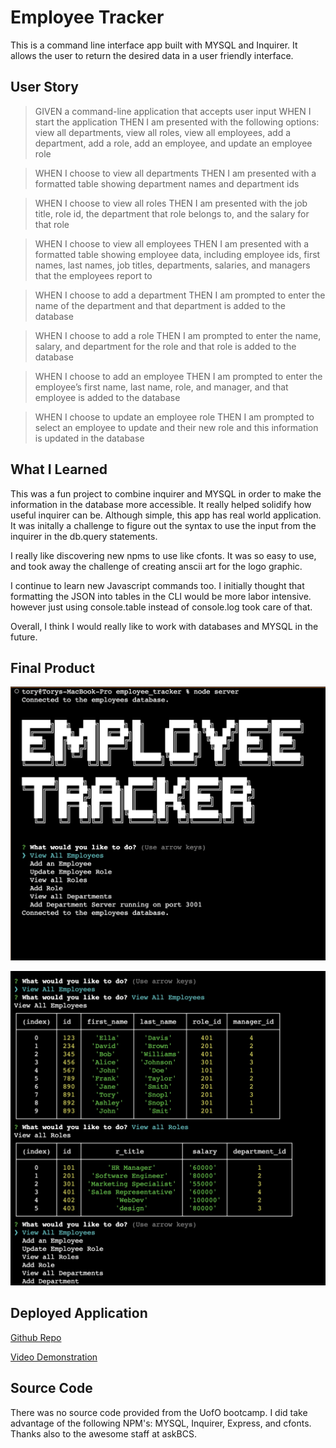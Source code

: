 # Employee Tracker
This is a command line interface app built with MYSQL and Inquirer. It allows the user to return the desired data in a user friendly interface.

## User Story
>GIVEN a command-line application that accepts user input
>WHEN I start the application
>THEN I am presented with the following options: view all departments, view all roles, view all employees, add a department, add a role, add an employee, and update an employee role

>WHEN I choose to view all departments
>THEN I am presented with a formatted table showing department names and department ids

>WHEN I choose to view all roles
>THEN I am presented with the job title, role id, the department that role belongs to, and the salary for that role

>WHEN I choose to view all employees
>THEN I am presented with a formatted table showing employee data, including employee ids, first names, last names, job titles, departments, salaries, and managers that the employees report to

>WHEN I choose to add a department
>THEN I am prompted to enter the name of the department and that department is added to the database

>WHEN I choose to add a role
>THEN I am prompted to enter the name, salary, and department for the role and that role is added to the database

>WHEN I choose to add an employee
>THEN I am prompted to enter the employee’s first name, last name, role, and manager, and that employee is added to the database

>WHEN I choose to update an employee role
>THEN I am prompted to select an employee to update and their new role and this information is updated in the database

## What I Learned
This was a fun project to combine inquirer and MYSQL in order to make the information in the database more accessible. It really helped solidify how useful inquirer can be. Although simple, this app has real world application. It was initally a challenge to figure out the syntax to use the input from the inquirer in the db.query statements.

I really like discovering new npms to use like cfonts. It was so easy to use, and took away the challenge of creating anscii art for the logo graphic. 

I continue to learn new Javascript commands too. I initially thought that formatting the JSON into tables in the CLI would be more labor intensive. however just using console.table instead of console.log took care of that. 

Overall, I think I would really like to work with databases and MYSQL in the future. 

## Final Product
![Title Page](./assets/images/EmployeeTracker1.jpg)

![Sample Function](./assets/images/EmployeeTracker2.jpg)

## Deployed Application
[Github Repo](https://github.com/TorySnopl/employee_tracker)

[Video Demonstration](https://drive.google.com/file/d/1wmrIX8YkMUnLXdHiIbSChBahHB8OU3l9/view)

## Source Code
There was no source code provided from the UofO bootcamp. I did take advantage of the following NPM's: MYSQL, Inquirer, Express, and cfonts. Thanks also to the awesome staff at askBCS. 